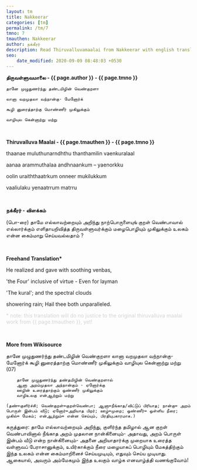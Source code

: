 ```yaml
---
layout: tm
title: Nakkeerar
categories: [tm]
permalink: /tm/7
tmno: 7
tmauthen: Nakkeerar
author: நக்கீரர்
description: Read Thiruvalluvamaalai from Nakkeerar with english translation
seo:
    date_modified: 2020-09-09 08:48:03 +0530
---
```


**திருவள்ளுவமாலை - {{ page.author }} - {{ page.tmno }}**

    தானே முழுதுணர்ந்து தண்டமிழின் வெண்குறளா

    லானா வறமுதலா வந்நான்கு- மேனோர்க்

    கூழி னுரைத்தாற்கு மொண்ணீர் முகிலுக்கும்

    வாழியுல கென்னாற்று மற்று 

<br>

**Thiruvalluva Maalai - {{ page.tmauthen }} - {{ page.tmno }}**

thaanae muluthunarndhthu thanthamilin vaenkuralaal

aanaa arammuthalaa andhnaankum – yaenorkku

oolin uraiththaatrkum onneer mukilukkum

vaaliulaku yenaatrrum matrru

<br>

**நக்கீரர் - விளக்கம்**

(பொ-ரை) தாமே எல்லாவற்றையும் அறிந்து நாற்பொருளையுங் குறள் வெண்பாவால் எல்லார்க்கும் எளிதாயறிவித்த திருவள்ளுவர்க்கும் மழைபொழியும் முகிலுக்கும் உலகம் என்ன கைம்மாறு செய்யவல்லதாம் ?

<br>

**Freehand Translation\***

He realized and gave with soothing venbas,

'the Four' inclusive of virtue - Even for layman 

'The kural'; and the spectral clouds

showering rain; Hail thee both unparalleled.


<p style="color: lightgrey;">* note: this translation will do no justice to the original thiruvalluva maalai work from {{ page.tmauthen }}, yet!</p>

<br>

**More from Wikisource**

தானே முழுதுணர்ந்து தண்டமிழின் வெண்குறளா
லானா வறமுதலா வந்நான்கு- மேனோர்க்
கூழி னுரைத்தாற்கு மொண்ணீர் முகிலுக்கும்
வாழியுல கென்னாற்று மற்று (07)

        தானே முழுதுணர்ந்து தண்தமிழின் வெண்குறளால்
        ஆனா அறம்முதலா அந்நான்கும் - ஏனோர்க்கு
        ஊழின் உரைத்தாற்கும் ஒண்ணீர் முகிலுக்கும்
        வாழிஉலகு என்ஆற்றும் மற்று

    (தண்=குளிர்ச்சி; வெண்குறள்=குறள்வெண்பா; ஆனா=நீங்காத/விட்டுப் பிரியாத; நான்கு= அறம் பொருள் இன்பம் வீடு; ஏனோர்=அறியாத பிறர்; ஊழ்=முறை; ஒண்ணீர்= ஒள்ளிய நீரை; முகில்= மேகம்; என்ஆற்றும்= என்ன செய்யும், பிரதியுபகாரமாக.)

கருத்துரை:
தாமே எல்லாவற்றையும் அறிந்து, குளிர்ந்த தமிழால் ஆன குறள் வெண்பாவினால் நீங்காத அறம் முதலான நான்கினையும்- அதாவது, அறம் பொருள் இன்பம் வீடு என்ற நான்கினையும்- அதனை அறியாதார்க்கு முறையாக உரைத்த வள்ளுவப் பேராசானுக்கும், உயிர்காக்கும் நீரை மழையாகப் பொழியும் மேகத்திற்கும் இந்த உலகம் என்ன கைம்மாறினைச் செய்யமுடியும், எதுவும் செய்ய முடியாது. ஆகையால், அவரும் அம்மேகமும் இந்த உலகும் வாழ்க எனவாழ்த்தி வணங்குவோம்! 
